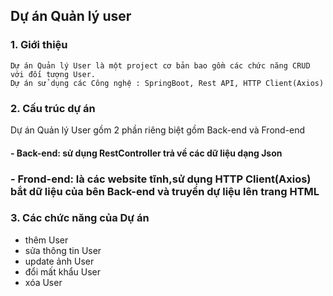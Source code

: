 ## Dự án Quản lý user

### 1. Giới thiệu
```
Dự án Quản lý User là một project cơ bản bao gồm các chức năng CRUD với đối tượng User.
Dự án sử dụng các Công nghệ : SpringBoot, Rest API, HTTP Client(Axios)
```
### 2. Cấu trúc dự án
Dự án Quản lý User gồm 2 phần riêng biệt gồm Back-end và Frond-end
#### - Back-end: sử dụng RestController trả về các dữ liệu dạng Json
### - Frond-end: là các website tĩnh,sử dụng HTTP Client(Axios) bắt dữ liệu của bên Back-end và truyền dự liệu lên trang HTML
### 3. Các chức năng của Dự án
- thêm User
- sửa thông tin User
- update ảnh User
- đổi mất khẩu User
- xóa User